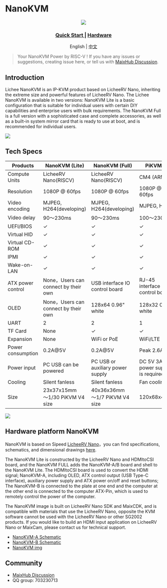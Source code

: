 NanoKVM
======

<div align="center">

![](https://wiki.sipeed.com/hardware/zh/kvm/assets/NanoKVM/1_intro/NanoKVM_3.jpg)

<h3>
    <a href="https://wiki.sipeed.com/hardware/zh/lichee/RV_Nano/1_intro.html"> Quick Start </a> |
    <a href="https://cn.dl.sipeed.com/shareURL/KVM/nanoKVM"> Hardware </a>
</h3>

English | [中文](./README_ZH.md)

</div>

> Your NanoKVM Power by RISC-V !
> If you have any issues or suggestions, creating issue here, or tell us with [MaixHub Discussion](https://maixhub.com/discussion/nanokvm).


## Introduction

Lichee NanoKVM is an IP-KVM product based on LicheeRV Nano, inheriting the extreme size and powerful features of LicheeRV Nano.
The Lichee NanoKVM is available in two versions:
NanoKVM Lite is a basic configuration that is suitable for individual users with certain DIY capabilities and enterprise users with bulk requirements.
The NanoKVM Full is a full version with a sophisticated case and complete accessories, as well as a built-in system mirror card that is ready to use at boot, and is recommended for individual users.

![](https://wiki.sipeed.com/hardware/zh/kvm/assets/NanoKVM/1_intro/NanoKVM_1.jpg)

## Tech Specs

| Products | NanoKVM (Lite) | NanoKVM (Full) | PiKVM V4 |
| --- | --- | --- | --- |
| Compute Units   | LicheeRV Nano(RISCV) | LicheeRV Nano(RISCV) | CM4 (ARM) |
| Resolution       | 1080P @ 60fps | 1080P @ 60fps | 1080P @ 60fps |
| Video encoding  | MJPEG, H264(developing) | MJPEG, H264(developing) | MJPEG, H264 |
| Video delay     | 90～230ms | 90～230ms | 100～230ms |
| UEFI/BIOS               | ✓ | ✓ | ✓ |
| Virtual HID | ✓ | ✓ | ✓ |
| Virtual CD-ROM | ✓ | ✓ | ✓ |
| IPMI      | ✓ | ✓ | ✓ |
| Wake-on-LAN | ✓ | ✓ | ✓ |
| ATX power control | None，Users can connect by their own | USB interface IO control board | RJ-45 interface IO control board |
| OLED | None，Users can connect by their own | 128x64 0.96" white | 128x32 0.91" white |
| UART | 2 | 2 | 1 |
| TF Card | None | ✓ | ✓ |
| Expansion | None | WiFi or PoE | WiFi/LTE |
| Power consumption | 0.2A@5V | 0.2A@5V | Peak 2.6A@5V |
| Power input | PC USB can be powered | PC USB or auxiliary power supply | DC 5V 3A power supply is required |
| Cooling | Silent fanless | Silent fanless | Fan cooling |
| Size | 23x37x15mm <br> ～1/30 PiKVM V4 size | 40x36x36mm <br/> ～1/7 PiKVM V4 size | 120x68x44mm |

![](https://wiki.sipeed.com/hardware/zh/kvm/assets/NanoKVM/1_intro/NanoKVM_2.jpg)

## Hardware platform NanoKVM

NanoKVM is based on Sipeed [LicheeRV Nano](https://wiki.sipeed.com/hardware/zh/lichee/RV_Nano/1_intro.html)，you can find specifications, schematics, and dimensional drawings [here](http://cn.dl.sipeed.com/shareURL/LICHEE/LicheeRV_Nano).

The NanoKVM Lite is constructed by the LicheeRV Nano and HDMItoCSI board, and the NanoKVM FULL adds the NanoKVM-A/B board and shell to the NanoKVM Lite. The HDMItoCSI board is used to convert the HDMI signal; NanoKVM-A, including OLED, ATX control output (USB Type-C interface), auxiliary power supply and ATX power on/off and reset buttons; The NanoKVM-B is connected to the plate at one end and the computer at the other end is connected to the computer ATX-Pin, which is used to remotely control the power of the computer.

The NanoKVM image is built on LicheeRV Nano SDK and MaixCDK, and is compatible with materials that use the LicheeRV Nano, opposite the KVM software cannot be used with the LicheeRV Nano or other SG2002 products. If you would like to build an HDMI input application on LicheeRV Nano or MaixCam, please contact us for technical support.

+ [NanoKVM-A Schematic](https://cn.dl.sipeed.com/fileList/KVM/nanoKVM/HDK/02_Schematic/SCH_RV_Nano_KVM_A_30111.pdf)
+ [NanoKVM-B Schematic](https://cn.dl.sipeed.com/fileList/KVM/nanoKVM/HDK/02_Schematic/SCH_HDMI_MIPI_31011.pdf)
+ [NanoKVM img](https://github.com/sipeed/NanoKVM/releases/tag/NanoKVM)

## Community

* [MaixHub Discussion](https://maixhub.com/discussion/nanokvm)
* QQ group: 703230713



